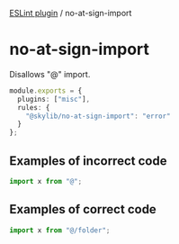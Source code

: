 [ESLint plugin](https://ilyub.github.io/eslint-plugin/) / no-at-sign-import

# no-at-sign-import

Disallows "@" import.

```ts
module.exports = {
  plugins: ["misc"],
  rules: {
    "@skylib/no-at-sign-import": "error"
  }
};
```

## Examples of incorrect code

```ts
import x from "@";
```

## Examples of correct code

```ts
import x from "@/folder";
```